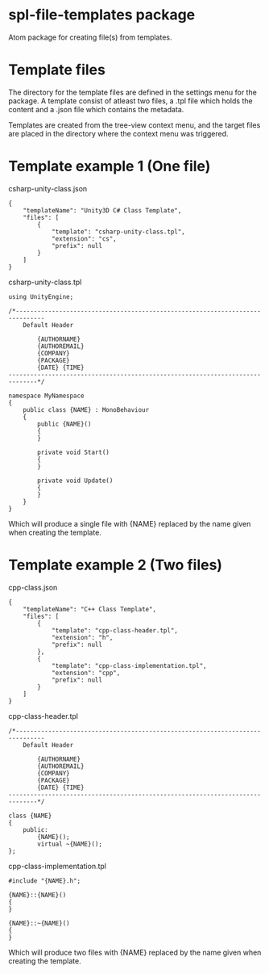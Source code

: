 # spl-file-templates package

Atom package for creating file(s) from templates.

# Template files

The directory for the template files are defined in the settings menu for the
package. A template consist of atleast two files, a .tpl file which holds the
content and a .json file which contains the metadata.

Templates are created from the tree-view context menu, and the target files are
placed in the directory where the context menu was triggered.

# Template example 1 (One file)

csharp-unity-class.json
```
{
    "templateName": "Unity3D C# Class Template",
    "files": [
        {
            "template": "csharp-unity-class.tpl",
            "extension": "cs",
            "prefix": null
        }
    ]
}
```
csharp-unity-class.tpl
```
using UnityEngine;

/*------------------------------------------------------------------------------
    Default Header

        {AUTHORNAME}
        {AUTHOREMAIL}
        {COMPANY}
        {PACKAGE}
        {DATE} {TIME}
------------------------------------------------------------------------------*/

namespace MyNamespace
{
    public class {NAME} : MonoBehaviour
    {
        public {NAME}()
        {
        }

        private void Start()
        {
        }

        private void Update()
        {
        }
    }
}
```
Which will produce a single file with {NAME} replaced by the name given when
creating the template.

# Template example 2 (Two files)

cpp-class.json
```
{
    "templateName": "C++ Class Template",
    "files": [
        {
            "template": "cpp-class-header.tpl",
            "extension": "h",
            "prefix": null
        },
        {
            "template": "cpp-class-implementation.tpl",
            "extension": "cpp",
            "prefix": null
        }
    ]
}
```
cpp-class-header.tpl
```
/*------------------------------------------------------------------------------
    Default Header

        {AUTHORNAME}
        {AUTHOREMAIL}
        {COMPANY}
        {PACKAGE}
        {DATE} {TIME}
------------------------------------------------------------------------------*/

class {NAME}
{
    public:
        {NAME}();
        virtual ~{NAME}();
};
```
cpp-class-implementation.tpl
```
#include "{NAME}.h";

{NAME}::{NAME}()
{
}

{NAME}::~{NAME}()
{
}
```
Which will produce two files with {NAME} replaced by the name given when
creating the template.

